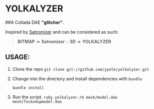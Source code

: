 YOLKALYZER
======
##A Collada DAE ******"glitcher"******. 

Inspired by [Satromizer](http://jonsatrom.com/satromizer/) and can be considered as such: 

> **BITMAP** => **Satromizer** :: **3D** => **YOLKALYZER**

USAGE:
------

1. Clone the repo
    ```git clone git://github.com/yyolk/yolkalyzer.git```

2. Change into the directory and install dependencies with `bundle`
    ```cd yolkalyzer 
    bundle install
    ```

3. Run the script. 
    ```ruby yolkalyzer.rb mesh/model.dae mesh/fuckedupmodel.dae```
